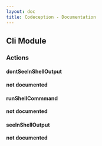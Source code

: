 ```yaml
---
layout: doc
title: Codeception - Documentation
---
```


## Cli Module

### Actions


#### dontSeeInShellOutput

__not documented__


#### runShellCommmand

__not documented__


#### seeInShellOutput

__not documented__
